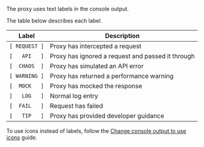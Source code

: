 The proxy uses text labels in the console output.

The table below describes each label.

| Label | Description |
| ----- | ------------ |
|`[ REQUEST ]`| Proxy has intercepted a request |
|`[   API   ]`| Proxy has ignored a request and passed it through |
|`[  CHAOS  ]`| Proxy has simulated an API error |
|`[ WARNING ]`| Proxy has returned a performance warning |
|`[  MOCK   ]`| Proxy has mocked the response |
|`[   LOG   ]`| Normal log entry |
|`[  FAIL   ]`| Request has failed |
|`[   TIP   ]`| Proxy has provided developer guidance |

To use icons instead of labels, follow the [Change console output to use icons](./Change-console-output-to-use-icons) guide.
